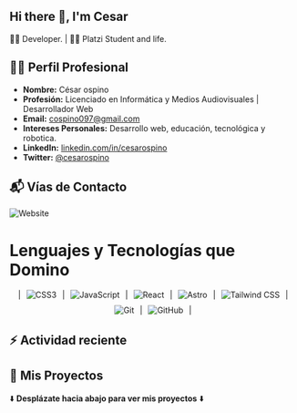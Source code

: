 ## Hi there 👋, I'm Cesar
👨‍💻 Developer. | 👨‍🚀 Platzi Student and life.

## 👨‍💻 Perfil Profesional

- **Nombre:** César ospino
- **Profesión:** Licenciado en Informática y Medios Audiovisuales | Desarrollador Web
- **Email:** cospino097@gmail.com
- **Intereses Personales:** Desarrollo web, educación, tecnológica y robotica.
- **LinkedIn:** [linkedin.com/in/cesarospino](https://www.linkedin.com/in/cesar-arturo-ospino-agamez-302586170/)
- **Twitter:** [@cesarospino](https://x.com/cesar_osag)

## 📬 Vías de Contacto

 ![Website](https://img.shields.io/website?down_color=red&down_message=Offline&style=for-the-badge&up_color=blue&up_message=Online&url=https%3A%2F%2Fcesarospino.vercel.app%2F)

# Lenguajes y Tecnologías que Domino
<p align="center" style="display: flex; flex-wrap: wrap; justify-content: center; gap: 10px;>

| ![HTML5](https://img.shields.io/badge/HTML5-E34F26?style=for-the-badge&logo=html5&logoColor=white) | ![CSS3](https://img.shields.io/badge/CSS3-1572B6?style=for-the-badge&logo=css3&logoColor=white)
| ![JavaScript](https://img.shields.io/badge/JavaScript-F7DF1E?style=for-the-badge&logo=javascript&logoColor=black) | ![React](https://img.shields.io/badge/React-61DAFB?style=for-the-badge&logo=react&logoColor=black)
| ![Astro](https://img.shields.io/badge/Astro-FF5D01?style=for-the-badge&logo=astro&logoColor=white) | ![Tailwind CSS](https://img.shields.io/badge/Tailwind_CSS-38B2AC?style=for-the-badge&logo=tailwind-css&logoColor=white)
| ![Git](https://img.shields.io/badge/Git-F05032?style=for-the-badge&logo=git&logoColor=white) | ![GitHub](https://img.shields.io/badge/GitHub-181717?style=for-the-badge&logo=github&logoColor=white) |
</p>

## :zap: Actividad reciente
<!--RECENT_ACTIVITY:start-->

<!--RECENT_ACTIVITY:end-->

## 📂 Mis Proyectos

⬇️ **Desplázate hacia abajo para ver mis proyectos** ⬇️
